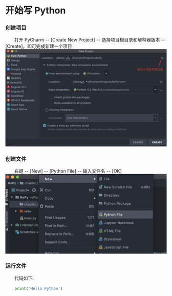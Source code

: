 # 开始写 Python
### 创建项目
&emsp;&emsp;打开 PyCharm -- [Create New Project] -- 选择项目根目录和解释器版本 -- [Create]，即可完成新建一个项目
![](/assets/QQ20200722-164126@2x.png)

### 创建文件
&emsp;&emsp;右键 -- [New] -- [Python File] -- 输入文件名 -- [OK]
![](/assets/QQ20200722-170505@2x.png)

### 运行文件
&emsp;&emsp;代码如下: 
```python
    print('Hello Python')

```



